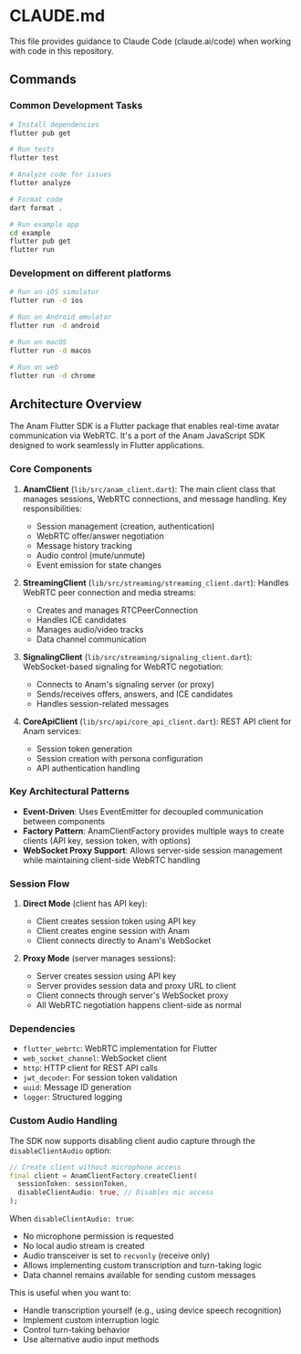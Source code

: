 # CLAUDE.md

This file provides guidance to Claude Code (claude.ai/code) when working with code in this repository.

## Commands

### Common Development Tasks
```bash
# Install dependencies
flutter pub get

# Run tests
flutter test

# Analyze code for issues
flutter analyze

# Format code
dart format .

# Run example app
cd example
flutter pub get
flutter run
```

### Development on different platforms
```bash
# Run on iOS simulator
flutter run -d ios

# Run on Android emulator
flutter run -d android

# Run on macOS
flutter run -d macos

# Run on web
flutter run -d chrome
```

## Architecture Overview

The Anam Flutter SDK is a Flutter package that enables real-time avatar communication via WebRTC. It's a port of the Anam JavaScript SDK designed to work seamlessly in Flutter applications.

### Core Components

1. **AnamClient** (`lib/src/anam_client.dart`): The main client class that manages sessions, WebRTC connections, and message handling. Key responsibilities:
   - Session management (creation, authentication)
   - WebRTC offer/answer negotiation
   - Message history tracking
   - Audio control (mute/unmute)
   - Event emission for state changes

2. **StreamingClient** (`lib/src/streaming/streaming_client.dart`): Handles WebRTC peer connection and media streams:
   - Creates and manages RTCPeerConnection
   - Handles ICE candidates
   - Manages audio/video tracks
   - Data channel communication

3. **SignalingClient** (`lib/src/streaming/signaling_client.dart`): WebSocket-based signaling for WebRTC negotiation:
   - Connects to Anam's signaling server (or proxy)
   - Sends/receives offers, answers, and ICE candidates
   - Handles session-related messages

4. **CoreApiClient** (`lib/src/api/core_api_client.dart`): REST API client for Anam services:
   - Session token generation
   - Session creation with persona configuration
   - API authentication handling

### Key Architectural Patterns

- **Event-Driven**: Uses EventEmitter for decoupled communication between components
- **Factory Pattern**: AnamClientFactory provides multiple ways to create clients (API key, session token, with options)
- **WebSocket Proxy Support**: Allows server-side session management while maintaining client-side WebRTC handling

### Session Flow

1. **Direct Mode** (client has API key):
   - Client creates session token using API key
   - Client creates engine session with Anam
   - Client connects directly to Anam's WebSocket

2. **Proxy Mode** (server manages sessions):
   - Server creates session using API key
   - Server provides session data and proxy URL to client
   - Client connects through server's WebSocket proxy
   - All WebRTC negotiation happens client-side as normal

### Dependencies

- `flutter_webrtc`: WebRTC implementation for Flutter
- `web_socket_channel`: WebSocket client
- `http`: HTTP client for REST API calls
- `jwt_decoder`: For session token validation
- `uuid`: Message ID generation
- `logger`: Structured logging

### Custom Audio Handling

The SDK now supports disabling client audio capture through the `disableClientAudio` option:

```dart
// Create client without microphone access
final client = AnamClientFactory.createClient(
  sessionToken: sessionToken,
  disableClientAudio: true, // Disables mic access
);
```

When `disableClientAudio: true`:
- No microphone permission is requested
- No local audio stream is created
- Audio transceiver is set to `recvonly` (receive only)
- Allows implementing custom transcription and turn-taking logic
- Data channel remains available for sending custom messages

This is useful when you want to:
- Handle transcription yourself (e.g., using device speech recognition)
- Implement custom interruption logic
- Control turn-taking behavior
- Use alternative audio input methods